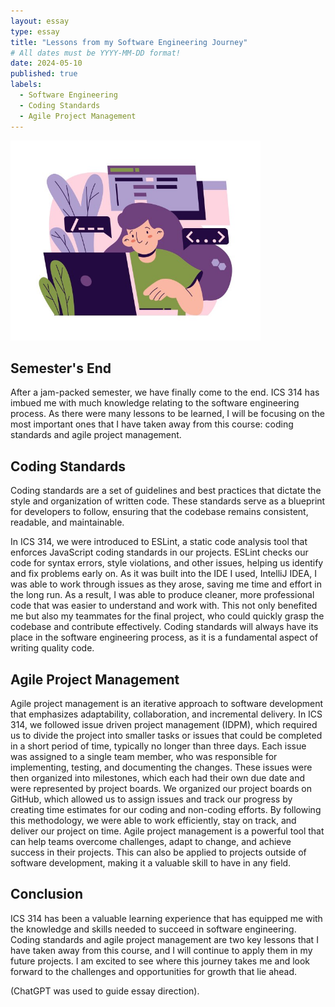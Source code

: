 ```yaml
---
layout: essay
type: essay
title: "Lessons from my Software Engineering Journey"
# All dates must be YYYY-MM-DD format!
date: 2024-05-10
published: true
labels:
  - Software Engineering
  - Coding Standards
  - Agile Project Management
---
```


<img width="400px"
    class="rounded pe-4"
    src="../img/lessons-from-my-software-engineering-journey/lessons-1.jpeg" >

## Semester's End
After a jam-packed semester, we have finally come to the end. ICS 314 has imbued me with much knowledge relating to the software engineering process. As there were many lessons to be learned, I will be focusing on the most important ones that I have taken away from this course: coding standards and agile project management.

## Coding Standards
Coding standards are a set of guidelines and best practices that dictate the style and organization of written code. These standards serve as a blueprint for developers to follow, ensuring that the codebase remains consistent, readable, and maintainable. 

In ICS 314, we were introduced to ESLint, a static code analysis tool that enforces JavaScript coding standards in our projects. ESLint checks our code for syntax errors, style violations, and other issues, helping us identify and fix problems early on. As it was built into the IDE I used, IntelliJ IDEA, I was able to work through issues as they arose, saving me time and effort in the long run. As a result, I was able to produce cleaner, more professional code that was easier to understand and work with. This not only benefited me but also my teammates for the final project, who could quickly grasp the codebase and contribute effectively. Coding standards will always have its place in the software engineering process, as it is a fundamental aspect of writing quality code.

## Agile Project Management
Agile project management is an iterative approach to software development that emphasizes adaptability, collaboration, and incremental delivery. In ICS 314, we followed issue driven project management (IDPM), which required us to divide the project into smaller tasks or issues that could be completed in a short period of time, typically no longer than three days. Each issue was assigned to a single team member, who was responsible for implementing, testing, and documenting the changes. These issues were then organized into milestones, which each had their own due date and were represented by project boards. We organized our project boards on GitHub, which allowed us to assign issues and track our progress by creating time estimates for our coding and non-coding efforts. By following this methodology, we were able to work efficiently, stay on track, and deliver our project on time. Agile project management is a powerful tool that can help teams overcome challenges, adapt to change, and achieve success in their projects. This can also be applied to projects outside of software development, making it a valuable skill to have in any field.

## Conclusion
ICS 314 has been a valuable learning experience that has equipped me with the knowledge and skills needed to succeed in software engineering. Coding standards and agile project management are two key lessons that I have taken away from this course, and I will continue to apply them in my future projects. I am excited to see where this journey takes me and look forward to the challenges and opportunities for growth that lie ahead. 

(ChatGPT was used to guide essay direction).

